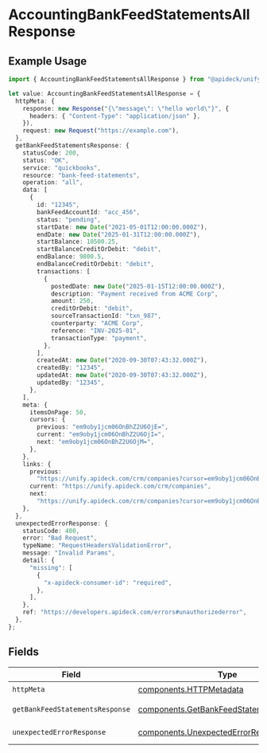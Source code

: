 # AccountingBankFeedStatementsAllResponse

## Example Usage

```typescript
import { AccountingBankFeedStatementsAllResponse } from "@apideck/unify/models/operations";

let value: AccountingBankFeedStatementsAllResponse = {
  httpMeta: {
    response: new Response("{\"message\": \"hello world\"}", {
      headers: { "Content-Type": "application/json" },
    }),
    request: new Request("https://example.com"),
  },
  getBankFeedStatementsResponse: {
    statusCode: 200,
    status: "OK",
    service: "quickbooks",
    resource: "bank-feed-statements",
    operation: "all",
    data: [
      {
        id: "12345",
        bankFeedAccountId: "acc_456",
        status: "pending",
        startDate: new Date("2021-05-01T12:00:00.000Z"),
        endDate: new Date("2025-01-31T12:00:00.000Z"),
        startBalance: 10500.25,
        startBalanceCreditOrDebit: "debit",
        endBalance: 9800.5,
        endBalanceCreditOrDebit: "debit",
        transactions: [
          {
            postedDate: new Date("2025-01-15T12:00:00.000Z"),
            description: "Payment received from ACME Corp",
            amount: 250,
            creditOrDebit: "debit",
            sourceTransactionId: "txn_987",
            counterparty: "ACME Corp",
            reference: "INV-2025-01",
            transactionType: "payment",
          },
        ],
        createdAt: new Date("2020-09-30T07:43:32.000Z"),
        createdBy: "12345",
        updatedAt: new Date("2020-09-30T07:43:32.000Z"),
        updatedBy: "12345",
      },
    ],
    meta: {
      itemsOnPage: 50,
      cursors: {
        previous: "em9oby1jcm06OnBhZ2U6OjE=",
        current: "em9oby1jcm06OnBhZ2U6OjI=",
        next: "em9oby1jcm06OnBhZ2U6OjM=",
      },
    },
    links: {
      previous:
        "https://unify.apideck.com/crm/companies?cursor=em9oby1jcm06OnBhZ2U6OjE%3D",
      current: "https://unify.apideck.com/crm/companies",
      next:
        "https://unify.apideck.com/crm/companies?cursor=em9oby1jcm06OnBhZ2U6OjM",
    },
  },
  unexpectedErrorResponse: {
    statusCode: 400,
    error: "Bad Request",
    typeName: "RequestHeadersValidationError",
    message: "Invalid Params",
    detail: {
      "missing": [
        {
          "x-apideck-consumer-id": "required",
        },
      ],
    },
    ref: "https://developers.apideck.com/errors#unauthorizederror",
  },
};
```

## Fields

| Field                                                                                                | Type                                                                                                 | Required                                                                                             | Description                                                                                          |
| ---------------------------------------------------------------------------------------------------- | ---------------------------------------------------------------------------------------------------- | ---------------------------------------------------------------------------------------------------- | ---------------------------------------------------------------------------------------------------- |
| `httpMeta`                                                                                           | [components.HTTPMetadata](../../models/components/httpmetadata.md)                                   | :heavy_check_mark:                                                                                   | N/A                                                                                                  |
| `getBankFeedStatementsResponse`                                                                      | [components.GetBankFeedStatementsResponse](../../models/components/getbankfeedstatementsresponse.md) | :heavy_minus_sign:                                                                                   | Bank Feed Statements                                                                                 |
| `unexpectedErrorResponse`                                                                            | [components.UnexpectedErrorResponse](../../models/components/unexpectederrorresponse.md)             | :heavy_minus_sign:                                                                                   | Unexpected error                                                                                     |